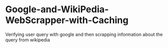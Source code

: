 # Google-and-WikiPedia-WebScrapper-with-Caching
Verifying user query with google and then scrapping information about the query from wikipedia 
